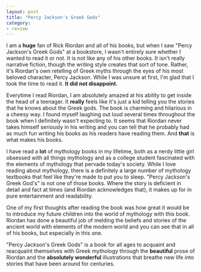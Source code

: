 ```yaml
---
layout: post
title: "Percy Jackson's Greek Gods"
category:
- review
---
```


I am a **huge** fan of Rick Riordan and all of his books, but when I saw "Percy Jackson's Greek Gods" at a bookstore, I wasn't entirely sure whether I wanted to read it or not. It is not like any of his other books. It isn't really narrative fiction, though the writing style creates that sort of tone. Rather, it's Riordan's own retelling of Greek myths through the eyes of his most beloved character, Percy Jackson. While I was unsure at first, I'm glad that I took the time to read it. **It did not disappoint.** 

Everytime I read Riordan, I am absolutely amazed at his ability to get inside the head of a teenager. It **really** feels like it's just a kid telling you the stories that he knows about the Greek gods. The book is charming and hilarious in a cheesy way. I found myself laughing out loud several times throughout the book when I definitely wasn't expecting to. It seems that Riordan never takes himself seriously in his writing and you can tell that he probably had as much fun writing his books as his readers have reading them. And **that** is what makes his books. 

I have read a **lot** of mythology books in my lifetime, both as a nerdy little girl obsessed with all things mythology and as a college student fascinated with the elements of mythology that pervade today's society. While I love reading about mythology, there is a definitely a large number of mythology textbooks that feel like they're made to put you to sleep. "Percy Jackson's Greek God's" is not one of those books. Where the story is deficient in detail and fact at times (and Riordan acknowledges that), it makes up for in pure entertainment and readability. 

One of my first thoughts after reading the book was how great it would be to introduce my future children into the world of mythology with this book. Riordan has done a beautiful job of melding the beliefs and stories of the ancient world with elements of the modern world and you can see that in all of his books, but especially in this one. 

"Percy Jackson's Greek Gods" is a book for all ages to acquaint and reacquaint themselves with Greek mythology through the **beautiful** prose of Riordan and the **absolutely wonderful** illustrations that breathe new life into stories that have been around for centuries.    








